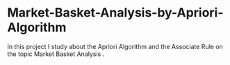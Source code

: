 # Market-Basket-Analysis-by-Apriori-Algorithm
In this project I study about the Apriori Algorithm and the Associate Rule on the topic Market Basket Analysis .
